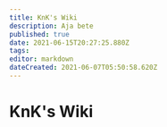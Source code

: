 ```yaml
---
title: KnK's Wiki
description: Aja bete 
published: true
date: 2021-06-15T20:27:25.880Z
tags: 
editor: markdown
dateCreated: 2021-06-07T05:50:58.620Z
---
```


# KnK's Wiki

